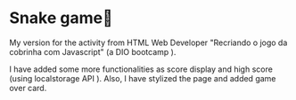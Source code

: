 # Snake game🐍

My version for the activity from  HTML Web Developer "Recriando o jogo da cobrinha com Javascript" (a DIO bootcamp ).



I have added some more functionalities  as score display and high score (using localstorage API ). Also, I have stylized the page and added game over card.





